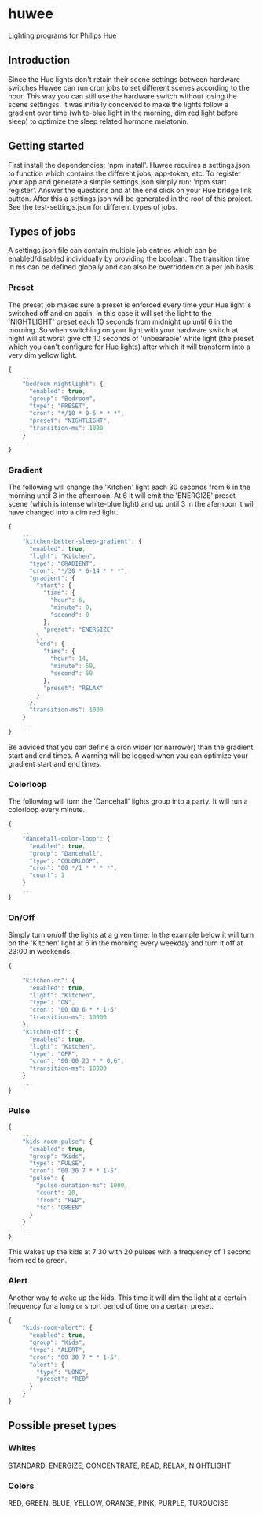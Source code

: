 # huwee
Lighting programs for Philips Hue

## Introduction

Since the Hue lights don't retain their scene settings between hardware switches Huwee can
run cron jobs to set different scenes according to the hour. This way you can still use the
hardware switch without losing the scene settingss.
It was initially conceived to make the lights follow a gradient over time (white-blue light
in the morning, dim red light before sleep) to optimize the sleep related hormone melatonin.

## Getting started

First install the dependencies: 'npm install'.
Huwee requires a settings.json to function which contains the different jobs, app-token, etc.
To register your app and generate a simple settings.json simply run: 'npm start register'.
Answer the questions and at the end click on your Hue bridge link button. After this a settings.json
will be generated in the root of this project. See the test-settings.json for different types of jobs.

## Types of jobs

A settings.json file can contain multiple job entries which can be enabled/disabled individually
by providing the boolean. The transition time in ms can be defined globally and can also be overridden
on a per job basis.

### Preset

The preset job makes sure a preset is enforced every time your Hue light is switched off and on again.
In this case it will set the light to the 'NIGHTLIGHT' preset each 10 seconds from midnight up until 6 in the morning.
So when switching on your light with your hardware switch at night will at worst give off 10 seconds of
'unbearable' white light (the preset which you can't configure for Hue lights) after which it will
transform into a very dim yellow light.

```Javascript
{
    ...
    "bedroom-nightlight": {
      "enabled": true,
      "group": "Bedroom",
      "type": "PRESET",
      "cron": "*/10 * 0-5 * * *",
      "preset": "NIGHTLIGHT",
      "transition-ms": 1000
    }
    ...
}
```

### Gradient

The following will change the 'Kitchen' light each 30 seconds from 6 in the morning until 3 in the
afternoon. At 6 it will emit the 'ENERGIZE' preset scene (which is intense white-blue light) and up
until 3 in the afernoon it will have changed into a dim red light.

```Javascript
{
    ...
    "kitchen-better-sleep-gradient": {
      "enabled": true,
      "light": "Kitchen",
      "type": "GRADIENT",
      "cron": "*/30 * 6-14 * * *",
      "gradient": {
        "start": {
          "time": {
            "hour": 6,
            "minute": 0,
            "second": 0
          },
          "preset": "ENERGIZE"
        },
        "end": {
          "time": {
            "hour": 14,
            "minute": 59,
            "second": 59
          },
          "preset": "RELAX"
        }
      },
      "transition-ms": 1000
    }
    ...
}
```
Be adviced that you can define a cron wider (or narrower) than the gradient start and end times. A warning will
be logged when you can optimize your gradient start and end times.

### Colorloop

The following will turn the 'Dancehall' lights group into a party. It will run a colorloop every minute.

```Javascript
{
    ...
    "dancehall-color-loop": {
      "enabled": true,
      "group": "Dancehall",
      "type": "COLORLOOP",
      "cron": "00 */1 * * * *",
      "count": 1
    }
    ...
}
```

### On/Off

Simply turn on/off the lights at a given time. In the example below it will turn on
the 'Kitchen' light at 6 in the morning every weekday and turn it off at 23:00 in weekends.

```Javascript
{
    ...
    "kitchen-on": {
      "enabled": true,
      "light": "Kitchen",
      "type": "ON",
      "cron": "00 00 6 * * 1-5",
      "transition-ms": 10000
    },
    "kitchen-off": {
      "enabled": true,
      "light": "Kitchen",
      "type": "OFF",
      "cron": "00 00 23 * * 0,6",
      "transition-ms": 10000
    }
    ...
}
```

### Pulse

```Javascript
{
    ...
    "kids-room-pulse": {
      "enabled": true,
      "group": "Kids",
      "type": "PULSE",
      "cron": "00 30 7 * * 1-5",
      "pulse": {
        "pulse-duration-ms": 1000,
        "count": 20,
        "from": "RED",
        "to": "GREEN"
      }
    }
    ...
}
```

This wakes up the kids at 7:30 with 20 pulses with a frequency of 1 second from red to green.

### Alert

Another way to wake up the kids. This time it will dim the light at a certain frequency for
a long or short period of time on a certain preset.

```Javascript
{
    "kids-room-alert": {
      "enabled": true,
      "group": "Kids",
      "type": "ALERT",
      "cron": "00 30 7 * * 1-5",
      "alert": {
        "type": "LONG",
        "preset": "RED"
      }
    }
}
```

## Possible preset types

### Whites

STANDARD, ENERGIZE, CONCENTRATE, READ, RELAX, NIGHTLIGHT

### Colors

RED, GREEN, BLUE, YELLOW, ORANGE, PINK, PURPLE, TURQUOISE
